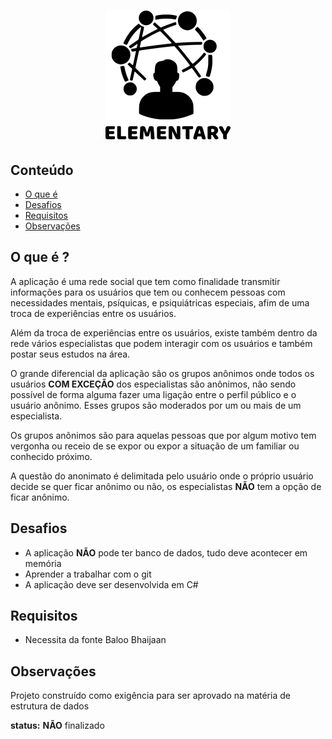 <h1 align="center">

![](logo-elementary.png)

</h1>


## Conteúdo

- [O que é](#O-que-é-)
- [Desafios](#Desafios)
- [Requisitos](#Requisitos)
- [Observações](#Observações)

## O que é ?

A aplicação é uma rede social que tem como finalidade transmitir informações para os usuários que tem ou conhecem pessoas com necessidades mentais, psíquicas, e psiquiátricas especiais, afim de uma troca de experiências entre os usuários.

Além da troca de experiências entre os usuários, existe também dentro da rede vários especialistas que podem interagir com os usuários e também postar seus estudos na área.

O grande diferencial da aplicação são os grupos anônimos onde todos os usuários **COM EXCEÇÃO** dos especialistas são anônimos, não sendo possível de forma alguma fazer uma ligação entre o perfil público e o usuário anônimo. Esses grupos são moderados por um ou mais de um especialista.

Os grupos anônimos são para aquelas pessoas que por algum motivo tem vergonha ou receio de se expor ou expor a situação de um familiar ou conhecido próximo.

A questão do anonimato é delimitada pelo usuário onde o próprio usuário decide se quer ficar anônimo ou não, os especialistas **NÃO** tem a opção de ficar anônimo.

## Desafios

* A aplicação **NÃO** pode ter banco de dados, tudo deve acontecer em memória
* Aprender a trabalhar com o git
* A aplicação deve ser desenvolvida em C#

## Requisitos

* Necessita da fonte Baloo Bhaijaan

## Observações

Projeto construído como exigência para ser aprovado na matéria de estrutura de dados

**status:** **NÃO** finalizado
